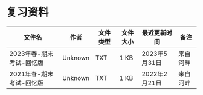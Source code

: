 # 复习资料

文件名|作者|文件类型| 文件大小 | 最近更新时间     |备注
---|---|---|------|------------|---
2023年春-期末考试-回忆版|Unknown|TXT| 1 KB | 2023年5月31日 |来自河畔
2021年春-期末考试-回忆版|Unknown|TXT| 1 KB | 2022年2月21日 |来自河畔
